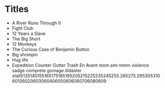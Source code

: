 # Titles

- A River Runs Through It
- Fight Club
- 12 Years a Slave
- The Big Short
- 12 Monkeys
- The Curious Case of Benjamin Button
- Big shrimpin
- Hug life
- Expedition Counter
Gutter Trash
En Avant mom ami mmm violence
sadge
comprete gomage didaster
stall5135145155165175185195205215225235245255.265275.29530531060106020603060406050606060706080609


